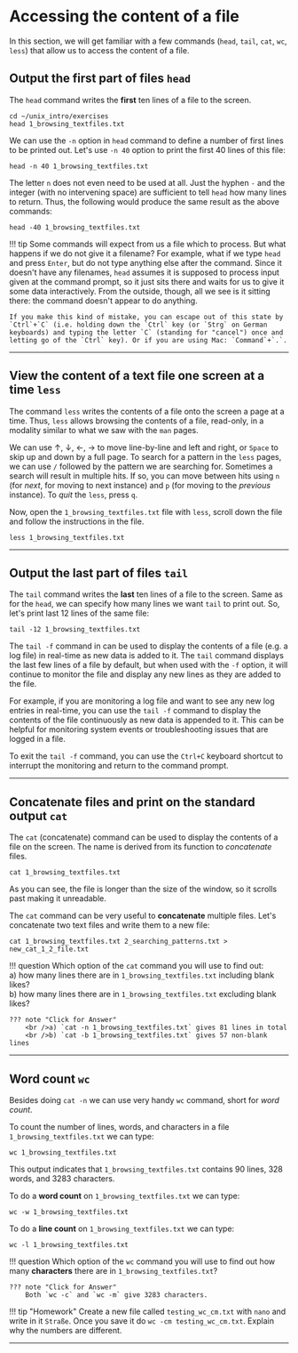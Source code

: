 # Accessing the content of a file

In this section, we will get familiar with a few commands (`head`,
`tail`, `cat`, `wc`, `less`) that allow us to access the content of a
file.

## Output the first part of files `head`

The `head` command writes the **first** ten lines of a file to the
screen.

```
cd ~/unix_intro/exercises
head 1_browsing_textfiles.txt
```

We can use the `-n` option in `head` command to define a number of first
lines to be printed out. Let's use `-n 40` option to print the first 40
lines of this file:

```
head -n 40 1_browsing_textfiles.txt
```

The letter `n` does not even need to be used at all. Just the hyphen `-`
and the integer (with no intervening space) are sufficient to tell
`head` how many lines to return. Thus, the following would produce the
same result as the above commands:

```
head -40 1_browsing_textfiles.txt
```

!!! tip
    Some commands will expect from us a file which to process. But what
    happens if we do not give it a filename? For example, what if we type
    `head` and press `Enter`, but do not type anything else after the
    command. Since it doesn't have any filenames, `head` assumes it is
    supposed to process input given at the command prompt, so it just sits
    there and waits for us to give it some data interactively. From the
    outside, though, all we see is it sitting there: the command doesn't
    appear to do anything.

    If you make this kind of mistake, you can escape out of this state by
    `Ctrl`+`C` (i.e. holding down the `Ctrl` key (or `Strg` on German
    keyboards) and typing the letter `C` (standing for "cancel") once and
    letting go of the `Ctrl` key). Or if you are using Mac: `Command`+`.`.


------------------------------------------------------------------------

## View the content of a text file one screen at a time `less`

The command `less` writes the contents of a file onto the screen a page
at a time. Thus, `less` allows browsing the contents of a file,
read-only, in a modality similar to what we saw with the `man` pages.

We can use ↑, ↓, ←, → to move line-by-line and left and right, or
`Space` to skip up and down by a full page. To search for a pattern in
the `less` pages, we can use `/` followed by the pattern we are
searching for. Sometimes a search will result in multiple hits. If so,
you can move between hits using `n` (for *next*, for moving to next
instance) and `p` (for moving to the *previous* instance). To *quit* the
`less`, press `q`.

Now, open the `1_browsing_textfiles.txt` file with `less`, scroll down
the file and follow the instructions in the file.

```
less 1_browsing_textfiles.txt
```

------------------------------------------------------------------------


## Output the last part of files `tail`

The `tail` command writes the **last** ten lines of a file to the
screen. Same as for the `head`, we can specify how many lines we want
`tail` to print out. So, let's print last 12 lines of the same file:

```
tail -12 1_browsing_textfiles.txt
```

The `tail -f` command in can be used to display the contents of a file (e.g. a log file) in real-time as new data is added to it. The `tail` command displays the last few lines of a file by default, but when used with the `-f` option, it will continue to monitor the file and display any new lines as they are added to the file.

For example, if you are monitoring a log file and want to see any new log entries in real-time, you can use the `tail -f` command to display the contents of the file continuously as new data is appended to it. This can be helpful for monitoring system events or troubleshooting issues that are logged in a file.

To exit the `tail -f` command, you can use the `Ctrl+C` keyboard shortcut to interrupt the monitoring and return to the command prompt.

------------------------------------------------------------------------

## Concatenate files and print on the standard output `cat`

The `cat` (concatenate) command can be used to display the contents of a
file on the screen. The name is derived from its function to
*concatenate* files.

```
cat 1_browsing_textfiles.txt
```

As you can see, the file is longer than the size of the window, so it
scrolls past making it unreadable.

The `cat` command can be very useful to **concatenate** multiple files.
Let's concatenate two text files and write them to a new file:

```
cat 1_browsing_textfiles.txt 2_searching_patterns.txt > new_cat_1_2_file.txt
```

!!! question
    Which option of the `cat` command you will use to find out: <br />a) how
    many lines there are in `1_browsing_textfiles.txt` including blank
    likes? <br />b) how many lines there are in `1_browsing_textfiles.txt`
    excluding blank likes? 
    
    ??? note "Click for Answer"
        <br />a) `cat -n 1_browsing_textfiles.txt` gives 81 lines in total
        <br />b) `cat -b 1_browsing_textfiles.txt` gives 57 non-blank lines

------------------------------------------------------------------------

## Word count `wc`

Besides doing `cat -n` we can use very handy `wc` command, short for *word count*.

To count the number of lines, words, and characters in a file  `1_browsing_textfiles.txt` we can type:

```
wc 1_browsing_textfiles.txt
```

This output indicates that `1_browsing_textfiles.txt` contains 90 lines, 328 words, and 3283 characters. 

To do a **word count** on `1_browsing_textfiles.txt` we can type:

```
wc -w 1_browsing_textfiles.txt
```

To do a **line count** on `1_browsing_textfiles.txt` we can type:

```
wc -l 1_browsing_textfiles.txt
```

!!! question
    Which option of the `wc` command you will use to find out how many **characters** there are in `1_browsing_textfiles.txt`?
    
    ??? note "Click for Answer"
        Both `wc -c` and `wc -m` give 3283 characters.

!!! tip "Homework"
    Create a new file called `testing_wc_cm.txt` with `nano` and write in it `Straße`. Once you save it do `wc -cm testing_wc_cm.txt`. Explain why the numbers are different.


------------------------------------------------------------------------

